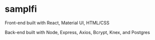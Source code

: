 # samplfi
Front-end built with React, Material UI, HTML/CSS

Back-end built with Node, Express, Axios, Bcrypt, Knex, and Postgres 
